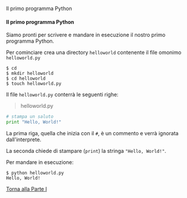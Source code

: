 Il primo programma Python



#### Il primo programma Python

Siamo pronti per scrivere e mandare in esecuzione il nostro primo programma Python.

Per cominciare crea una directory `helloworld` contenente il file omonimo `helloworld.py`

```
$ cd
$ mkdir helloworld
$ cd helloworld
$ touch helloworld.py
```

Il file `helloworld.py` conterrà le seguenti righe:

> helloworld.py

```py
# stampa un saluto
print "Hello, World!"
```

La prima riga, quella che inizia con il `#`, è un commento e verrà
ignorata dall'interprete.

La seconda chiede di stampare (`print`) la stringa `"Hello, World!"`.

Per mandare in esecuzione:

```
$ python helloworld.py
Hello, World!
```

<a href="/activities/1">Torna alla Parte I</a>
